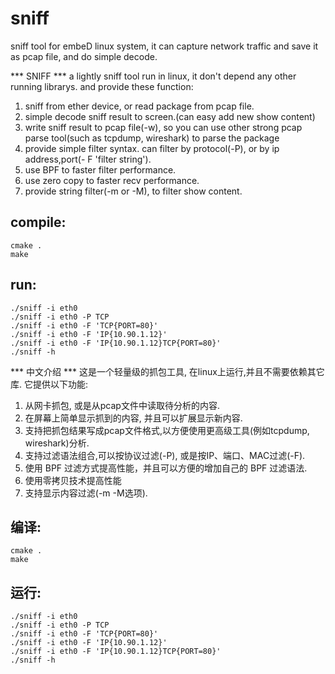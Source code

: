 # sniff
sniff tool for embeD linux system, it can capture network traffic and save it as pcap file, and do simple decode.

*** SNIFF   ***
a lightly sniff tool run in linux, it don't depend any other running librarys.
and provide these function:
1.  sniff from ether device, or read package from pcap file.
2.  simple decode sniff result to screen.(can easy add new show content)
3.  write sniff result to pcap file(-w), so you can use other strong pcap parse tool(such as tcpdump, wireshark) to parse the package
4.  provide simple filter syntax. can filter by protocol(-P), or by ip address,port(- F 'filter string').
5.  use BPF to faster filter performance.
6.  use zero copy to faster recv performance.
7.  provide string filter(-m or -M), to filter show content.

##   compile:
    cmake .
    make

##  run:
    ./sniff -i eth0 
    ./sniff -i eth0 -P TCP
    ./sniff -i eth0 -F 'TCP{PORT=80}'
    ./sniff -i eth0 -F 'IP{10.90.1.12}'
    ./sniff -i eth0 -F 'IP{10.90.1.12}TCP{PORT=80}'
    ./sniff -h

*** 中文介绍    ***
这是一个轻量级的抓包工具, 在linux上运行,并且不需要依赖其它库.
它提供以下功能:
1.  从网卡抓包, 或是从pcap文件中读取待分析的内容.
2.  在屏幕上简单显示抓到的内容, 并且可以扩展显示新内容.
3.  支持把抓包结果写成pcap文件格式,以方便使用更高级工具(例如tcpdump, wireshark)分析.
4.  支持过滤语法组合,可以按协议过滤(-P), 或是按IP、端口、MAC过滤(-F).
5.  使用 BPF 过滤方式提高性能，并且可以方便的增加自己的 BPF 过滤语法.
6.  使用零拷贝技术提高性能
7.  支持显示内容过滤(-m -M选项).
##   编译:
    cmake .
    make

##  运行:
    ./sniff -i eth0 
    ./sniff -i eth0 -P TCP
    ./sniff -i eth0 -F 'TCP{PORT=80}'
    ./sniff -i eth0 -F 'IP{10.90.1.12}'
    ./sniff -i eth0 -F 'IP{10.90.1.12}TCP{PORT=80}'
    ./sniff -h
